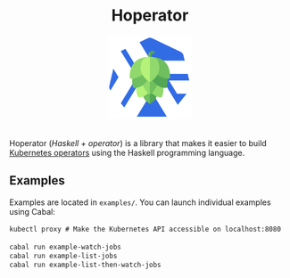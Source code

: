 <div style="text-align: center; margin-bottom: 2rem;">
<h1>Hoperator</h1>
<img src="https://github.com/gbogard/hoperator/blob/main/logo.png?raw=true" width="150px" alt="Hoperator logo" />
</div>


Hoperator (*Haskell + operator*) is a library that makes it easier to build [Kubernetes operators](https://kubernetes.io/docs/concepts/extend-kubernetes/operator/) 
using the Haskell programming language.

## Examples

Examples are located in `examples/`. You can launch individual examples using Cabal:

```shell
kubectl proxy # Make the Kubernetes API accessible on localhost:8080

cabal run example-watch-jobs
cabal run example-list-jobs
cabal run example-list-then-watch-jobs
```